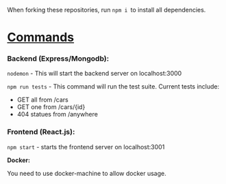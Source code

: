
When forking these repositories, run `npm i `to install all dependencies.


# <span style="text-decoration:underline;">Commands</span>


### Backend (Express/Mongodb):

`nodemon` - This will start the backend server on localhost:3000

`npm run tests` - This command will run the test suite. Current tests include:



*   GET all from /cars
*   GET one from /cars/{id}
*   404 statues from /anywhere


### Frontend (React.js):

`npm start` - starts the frontend server on localhost:3001

**Docker:**

You need to use docker-machine to allow docker usage.
